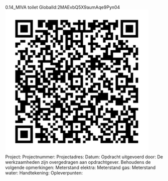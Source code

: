 0.14_MIVA toilet
GlobalId:2MAEvbQ5X9aumAqe9Pyn04
![picture](https://github.com/C-Claus/Data-Files/blob/master/QR_codes/KDV/0.14_MIVA%20toilet.png)
Project:
Projectnummer:
Projectadres:
Datum:
Opdracht uitgevoerd door:
De werkzaamheden zijn overgedragen aan opdrachtgever. Behoudens de volgende opmerkingen:
Meterstand elektra:
Meterstand gas:
Meterstand water:
Handtekening:
Opleverpunten:
